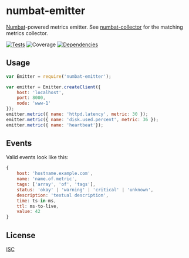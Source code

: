 # numbat-emitter

[Numbat](http://www.arkive.org/numbat/myrmecobius-fasciatus/)-powered metrics emitter. See [numbat-collector](https://github.com/ceejbot/numbat-collector) for the matching metrics collector.

[![Tests](http://img.shields.io/travis/ceejbot/numbat-emitter.svg?style=flat)](http://travis-ci.org/ceejbot/numbat-emitter)
![Coverage](http://img.shields.io/badge/coverage-92%25-green.svg?style=flat)
[![Dependencies](https://david-dm.org/ceejbot/numbat-emitter.png)](https://david-dm.org/ceejbot/numbat-emitter)

## Usage

```javascript
var Emitter = require('numbat-emitter');

var emitter = Emitter.createClient({
    host: 'localhost',
    port: 8000,
    node: 'www-1'
});
emitter.metric({ name: 'httpd.latency', metric: 30 });
emitter.metric({ name: 'disk.used.percent', metric: 36 });
emitter.metric({ name: 'heartbeat'});
```

## Events

Valid events look like this:

```javascript
{
    host: 'hostname.example.com',
    name: 'name.of.metric',
    tags: ['array', 'of', 'tags'],
    status: 'okay' | 'warning' | 'critical' | 'unknown',
    description: 'textual description',
    time: ts-in-ms,
    ttl: ms-to-live,
    value: 42
}
```

## License

[ISC](http://opensource.org/licenses/ISC)
